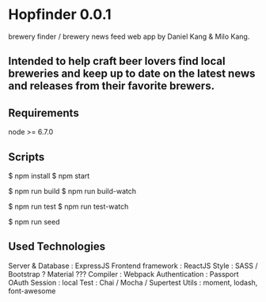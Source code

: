 # Hopfinder 0.0.1
brewery finder / brewery news feed web app by Daniel Kang & Milo Kang.

## Intended to help craft beer lovers find local breweries and keep up to date on the latest news and releases from their favorite brewers.


## Requirements
node >= 6.7.0

## Scripts

$ npm install
$ npm start

$ npm run build
$ npm run build-watch

$ npm run test
$ npm run test-watch

$ npm run seed


## Used Technologies

Server & Database : ExpressJS
Frontend framework : ReactJS
Style : SASS / Bootstrap ? Material ???
Compiler : Webpack
Authentication : Passport OAuth
Session : local
Test : Chai / Mocha / Supertest
Utils : moment, lodash, font-awesome

